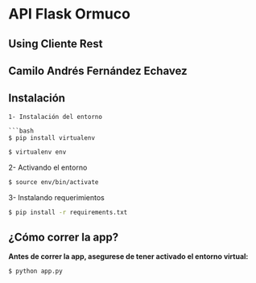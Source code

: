 # API Flask Ormuco


## Using Cliente Rest
## Camilo Andrés Fernández Echavez



## Instalación

```
1- Instalación del entorno 

```bash
$ pip install virtualenv
```

```bash
$ virtualenv env
```


2- Activando el entorno

```bash
$ source env/bin/activate
```

3- Instalando requerimientos

```bash
$ pip install -r requirements.txt
```
## ¿Cómo correr la app?

**Antes de correr la app, asegurese de tener activado el entorno virtual:**

```bash
$ python app.py
```

